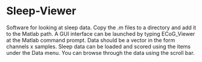 # Sleep-Viewer
Software for looking at sleep data.
Copy the .m files to a directory and add it to the Matlab path. A GUI interface can be launched by typing ECoG_Viewer at the Matlab command prompt. Data should be a vector in the form channels x samples. Sleep data can be loaded and scored using the items under the Data menu. You can browse through the data using the scroll bar.
